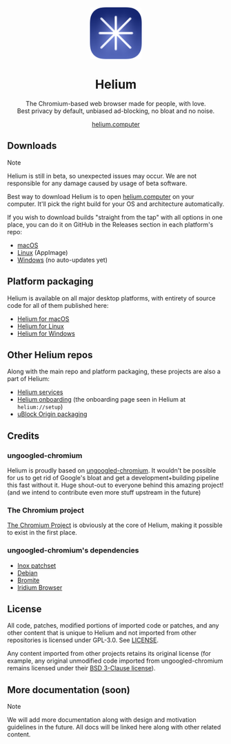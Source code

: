 <div align="center">
    <br/>
    <p>
        <img src="resources/branding/app_icon/raw.png"
            title="Helium" alt="Helium logo" width="120" />
        <h1>Helium</h1>
    </p>
    <p width="120">
        The Chromium-based web browser made for people, with love.
        <br>
        Best privacy by default, unbiased ad-blocking, no bloat and no noise.
    </p>
    <a href="https://helium.computer/">
        helium.computer
    </a>
    <br/>
</div>

## Downloads
> [!NOTE]
> Helium is still in beta, so unexpected issues may occur. We are not responsible
for any damage caused by usage of beta software.

Best way to download Helium is to open [helium.computer](https://helium.computer/) on your computer.
It'll pick the right build for your OS and architecture automatically.

If you wish to download builds "straight from the tap" with all options in one place,
you can do it on GitHub in the Releases section in each platform's repo:
- [macOS](https://github.com/imputnet/helium-macos/releases/latest)
- [Linux](https://github.com/imputnet/helium-linux/releases/latest) (AppImage)
- [Windows](https://github.com/imputnet/helium-windows/releases/latest) (no auto-updates yet)

## Platform packaging
Helium is available on all major desktop platforms, with entirety of source code
for all of them published here:
- [Helium for macOS](https://github.com/imputnet/helium-macos)
- [Helium for Linux](https://github.com/imputnet/helium-linux)
- [Helium for Windows](https://github.com/imputnet/helium-windows)

## Other Helium repos
Along with the main repo and platform packaging, these projects are also a part of Helium:
- [Helium services](https://github.com/imputnet/helium-services)
- [Helium onboarding](https://github.com/imputnet/helium-onboarding) (the onboarding page seen in Helium at `helium://setup`)
- [uBlock Origin packaging](https://github.com/imputnet/ublock-origin-crx)

## Credits
### ungoogled-chromium
Helium is proudly based on [ungoogled-chromium](https://github.com/ungoogled-software/ungoogled-chromium).
It wouldn't be possible for us to get rid of Google's bloat and get a development+building pipeline this fast without it.
Huge shout-out to everyone behind this amazing project!
(and we intend to contribute even more stuff upstream in the future)

### The Chromium project
[The Chromium Project](https://www.chromium.org/) is obviously at the core of Helium,
making it possible to exist in the first place.

### ungoogled-chromium's dependencies
- [Inox patchset](https://github.com/gcarq/inox-patchset)
- [Debian](https://tracker.debian.org/pkg/chromium-browser)
- [Bromite](https://github.com/bromite/bromite)
- [Iridium Browser](https://iridiumbrowser.de/)

## License
All code, patches, modified portions of imported code or patches, and
any other content that is unique to Helium and not imported from other
repositories is licensed under GPL-3.0. See [LICENSE](LICENSE).

Any content imported from other projects retains its original license (for
example, any original unmodified code imported from ungoogled-chromium remains
licensed under their [BSD 3-Clause license](LICENSE.ungoogled_chromium)).

## More documentation (soon)
> [!NOTE]
> We will add more documentation along with design and motivation guidelines in the future.
All docs will be linked here along with other related content.
